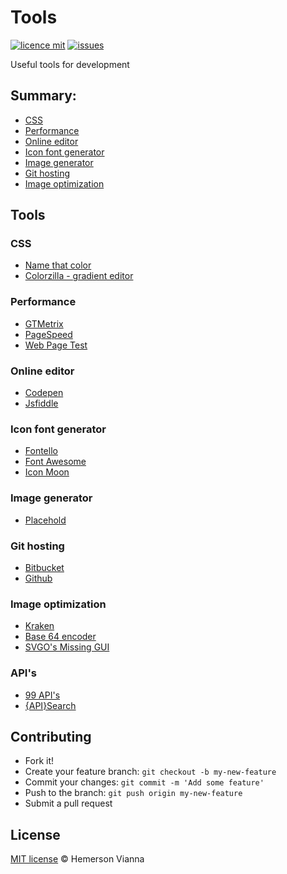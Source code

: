 # Tools

[![licence mit](https://img.shields.io/badge/license-MIT-blue.svg?style=flat-square)](http://hemersonvianna.mit-license.org/)
[![issues](https://img.shields.io/github/issues/brazilian-dev/tools.svg?style=flat-square)](https://github.com/brazilian-dev/tools/issues)

Useful tools for development

## Summary:

* [CSS](#css)
* [Performance](#performance)
* [Online editor](#online-editor)
* [Icon font generator](#icon-font-generator)
* [Image generator](#image-generator)
* [Git hosting](#git-hosting)
* [Image optimization](#image-optimization)

## Tools

### CSS
* [Name that color](http://chir.ag/projects/name-that-color/#6195ED)
* [Colorzilla - gradient editor](http://www.colorzilla.com/gradient-editor/)

### Performance
* [GTMetrix](http://gtmetrix.com/)
* [PageSpeed](https://developers.google.com/speed/pagespeed/insights/)
* [Web Page Test](http://webpagetest.org/)

### Online editor
* [Codepen](http://codepen.io/)
* [Jsfiddle](http://jsfiddle.net/)

### Icon font generator
* [Fontello](http://fontello.com/)
* [Font Awesome](http://fortawesome.github.io/Font-Awesome/)
* [Icon Moon](https://icomoon.io/)

### Image generator
* [Placehold](http://placehold.it/)

### Git hosting  
* [Bitbucket](https://bitbucket.org/)
* [Github](https://github.com/)

### Image optimization
* [Kraken](https://kraken.io/)
* [Base 64 encoder](https://www.base64-image.de/)
* [SVGO's Missing GUI](https://jakearchibald.github.io/svgomg/)

### API's
* [99 API's](http://99apis.com/home)
* [{API}Search](http://apis.io/)


## Contributing

- Fork it!
- Create your feature branch: `git checkout -b my-new-feature`
- Commit your changes: `git commit -m 'Add some feature'`
- Push to the branch: `git push origin my-new-feature`
- Submit a pull request

## License

[MIT license](http://hemersonvianna.mit-license.org/) © Hemerson Vianna

